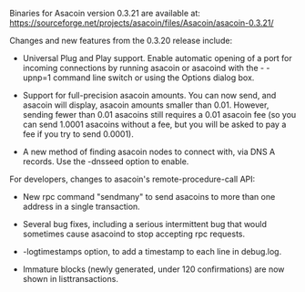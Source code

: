 Binaries for Asacoin version 0.3.21 are available at:
  https://sourceforge.net/projects/asacoin/files/Asacoin/asacoin-0.3.21/

Changes and new features from the 0.3.20 release include:

* Universal Plug and Play support.  Enable automatic opening of a port for incoming connections by running asacoin or asacoind with the - -upnp=1 command line switch or using the Options dialog box.

* Support for full-precision asacoin amounts.  You can now send, and asacoin will display, asacoin amounts smaller than 0.01.  However, sending fewer than 0.01 asacoins still requires a 0.01 asacoin fee (so you can send 1.0001 asacoins without a fee, but you will be asked to pay a fee if you try to send 0.0001).

* A new method of finding asacoin nodes to connect with, via DNS A records. Use the -dnsseed option to enable.

For developers, changes to asacoin's remote-procedure-call API:

* New rpc command "sendmany" to send asacoins to more than one address in a single transaction.

* Several bug fixes, including a serious intermittent bug that would sometimes cause asacoind to stop accepting rpc requests. 

* -logtimestamps option, to add a timestamp to each line in debug.log.

* Immature blocks (newly generated, under 120 confirmations) are now shown in listtransactions.
